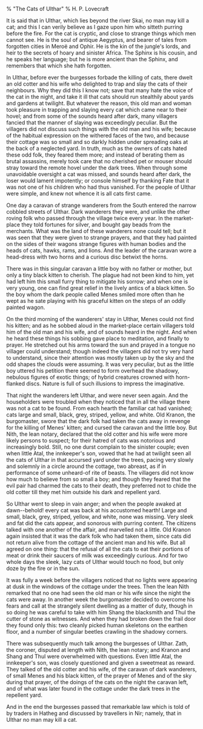 % "The Cats of Ulthar" 
% H. P. Lovecraft

    

 

It is said that in Ulthar, which lies beyond the river Skai, no man may kill a cat; and this
I can verily believe as I gaze upon him who sitteth purring before the fire. For the cat is
cryptic, and close to strange things which men cannot see. He is the soul of antique Aegyptus,
and bearer of tales from forgotten cities in Meroë and Ophir. He is the kin of the jungle's
lords, and heir to the secrets of hoary and sinister Africa. The Sphinx is his cousin, and he
speaks her language; but he is more ancient than the Sphinx, and remembers that which she hath
forgotten. 

 In Ulthar, before ever the burgesses forbade the killing of cats, there dwelt
an old cotter and his wife who delighted to trap and slay the cats of their neighbours. Why
they did this I know not; save that many hate the voice of the cat in the night, and take it
ill that cats should run stealthily about yards and gardens at twilight. But whatever the reason,
this old man and woman took pleasure in trapping and slaying every cat which came near to their
hovel; and from some of the sounds heard after dark, many villagers fancied that the manner
of slaying was exceedingly peculiar. But the villagers did not discuss such things with the
old man and his wife; because of the habitual expression on the withered faces of the two, and
because their cottage was so small and so darkly hidden under spreading oaks at the back of
a neglected yard. In truth, much as the owners of cats hated these odd folk, they feared them
more; and instead of berating them as brutal assassins, merely took care that no cherished pet
or mouser should stray toward the remote hovel under the dark trees. When through some unavoidable
oversight a cat was missed, and sounds heard after dark, the loser would lament impotently;
or console himself by thanking Fate that it was not one of his children who had thus vanished.
For the people of Ulthar were simple, and knew not whence it is all cats first came. 

 One day a caravan of strange wanderers from the South entered the narrow cobbled
streets of Ulthar. Dark wanderers they were, and unlike the other roving folk who passed through
the village twice every year. In the market-place they told fortunes for silver, and bought
gay beads from the merchants. What was the land of these wanderers none could tell; but it was
seen that they were given to strange prayers, and that they had painted on the sides of their
wagons strange figures with human bodies and the heads of cats, hawks, rams, and lions. And
the leader of the caravan wore a head-dress with two horns and a curious disc betwixt the horns. 

 There was in this singular caravan a little boy with no father or mother, but
only a tiny black kitten to cherish. The plague had not been kind to him, yet had left him this
small furry thing to mitigate his sorrow; and when one is very young, one can find great relief
in the lively antics of a black kitten. So the boy whom the dark people called Menes smiled
more often than he wept as he sate playing with his graceful kitten on the steps of an oddly
painted wagon. 

 On the third morning of the wanderers' stay in Ulthar, Menes could not
find his kitten; and as he sobbed aloud in the market-place certain villagers told him of the
old man and his wife, and of sounds heard in the night. And when he heard these things his sobbing
gave place to meditation, and finally to prayer. He stretched out his arms toward the sun and
prayed in a tongue no villager could understand; though indeed the villagers did not try very
hard to understand, since their attention was mostly taken up by the sky and the odd shapes
the clouds were assuming. It was very peculiar, but as the little boy uttered his petition there
seemed to form overhead the shadowy, nebulous figures of exotic things; of hybrid creatures
crowned with horn-flanked discs. Nature is full of such illusions to impress the imaginative. 

 That night the wanderers left Ulthar, and were never seen again. And the householders
were troubled when they noticed that in all the village there was not a cat to be found. From
each hearth the familiar cat had vanished; cats large and small, black, grey, striped, yellow,
and white. Old Kranon, the burgomaster, swore that the dark folk had taken the cats away in
revenge for the killing of Menes' kitten; and cursed the caravan and the little boy. But
Nith, the lean notary, declared that the old cotter and his wife were more likely persons to
suspect; for their hatred of cats was notorious and increasingly bold. Still, no one durst complain
to the sinister couple; even when little Atal, the innkeeper's son, vowed that he had
at twilight seen all the cats of Ulthar in that accursed yard under the trees, pacing very slowly
and solemnly in a circle around the cottage, two abreast, as if in performance of some unheard-of
rite of beasts. The villagers did not know how much to believe from so small a boy; and though
they feared that the evil pair had charmed the cats to their death, they preferred not to chide
the old cotter till they met him outside his dark and repellent yard. 

 So Ulthar went to sleep in vain anger; and when the people awaked at dawn--behold!
every cat was back at his accustomed hearth! Large and small, black, grey, striped, yellow,
and white, none was missing. Very sleek and fat did the cats appear, and sonorous with purring
content. The citizens talked with one another of the affair, and marvelled not a little. Old
Kranon again insisted that it was the dark folk who had taken them, since cats did not return
alive from the cottage of the ancient man and his wife. But all agreed on one thing: that the
refusal of all the cats to eat their portions of meat or drink their saucers of milk was exceedingly
curious. And for two whole days the sleek, lazy cats of Ulthar would touch no food, but only
doze by the fire or in the sun. 

 It was fully a week before the villagers noticed that no lights were appearing
at dusk in the windows of the cottage under the trees. Then the lean Nith remarked that no one
had seen the old man or his wife since the night the cats were away. In another week the burgomaster
decided to overcome his fears and call at the strangely silent dwelling as a matter of duty,
though in so doing he was careful to take with him Shang the blacksmith and Thul the cutter
of stone as witnesses. And when they had broken down the frail door they found only this: two
cleanly picked human skeletons on the earthen floor, and a number of singular beetles crawling
in the shadowy corners. 

 There was subsequently much talk among the burgesses of Ulthar. Zath, the coroner,
disputed at length with Nith, the lean notary; and Kranon and Shang and Thul were overwhelmed
with questions. Even little Atal, the innkeeper's son, was closely questioned and given
a sweetmeat as reward. They talked of the old cotter and his wife, of the caravan of dark wanderers,
of small Menes and his black kitten, of the prayer of Menes and of the sky during that prayer,
of the doings of the cats on the night the caravan left, and of what was later found in the
cottage under the dark trees in the repellent yard. 

 And in the end the burgesses passed that remarkable law which is told of by
traders in Hatheg and discussed by travellers in Nir; namely, that in Ulthar no man may kill
a cat. 
